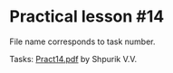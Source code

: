 Practical lesson #14
===

File name corresponds to task number.

Tasks: [Pract14.pdf](./Pract14.pdf) by Shpurik V.V.
